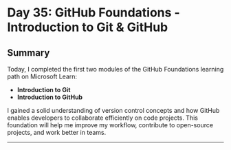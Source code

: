 # Day 35: GitHub Foundations - Introduction to Git & GitHub

## Summary
Today, I completed the first two modules of the GitHub Foundations learning path on Microsoft Learn:
- **Introduction to Git**  
- **Introduction to GitHub**

I gained a solid understanding of version control concepts and how GitHub enables developers to collaborate efficiently on code projects. This foundation will help me improve my workflow, contribute to open-source projects, and work better in teams.

---
